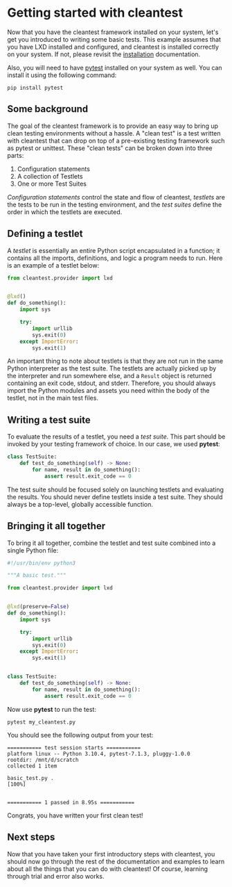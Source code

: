 # Getting started with cleantest

Now that you have the cleantest framework installed on your system, let's get you introduced to writing some basic 
tests. This example assumes that you have LXD installed and configured, and cleantest is installed correctly on 
your system. If not, please revisit the [installation](./installation.md) documentation.

Also, you will need to have [pytest](https://docs.pytest.org/en/7.1.x/) installed on your system as well. 
You can install it using the following command:

```text
pip install pytest
```

## Some background

The goal of the cleantest framework is to provide an easy way to bring up clean testing environments without a 
hassle. A "clean test" is a test written with cleantest that can drop on top of a pre-existing testing framework 
such as pytest or unittest. These "clean tests" can be broken down into three parts: 

1. Configuration statements
2. A collection of Testlets
3. One or more Test Suites

*Configuration statements* control the state and flow of cleantest, _testlets_ are the tests to be run in the testing environment, and the *test suites* define the order in which the testlets are executed.

## Defining a testlet

A *testlet* is essentially an entire Python script encapsulated in a function; it contains all the imports, 
definitions, and logic a program needs to run. Here is an example of a testlet below:

```python
from cleantest.provider import lxd


@lxd()
def do_something():
    import sys

    try:
        import urllib
        sys.exit(0)
    except ImportError:
        sys.exit(1)
``` 

An important thing to note about testlets is that they are not run in the same Python interpreter as the test suite. 
The testlets are actually picked up by the interpreter and run somewhere else, and a `Result` object is returned 
containing an exit code, stdout, and stderr. Therefore, you should always import the Python modules and assets you 
need within the body of the testlet, not in the main test files.

## Writing a test suite

To evaluate the results of a testlet, you need a *test suite*. This part should be invoked by your testing framework 
of choice. In our case, we used __pytest__:

```python
class TestSuite:
    def test_do_something(self) -> None:
        for name, result in do_something():
            assert result.exit_code == 0
```

The test suite should be focused solely on launching testlets and evaluating the results. You should never define 
testlets inside a test suite. They should always be a top-level, globally accessible function.

## Bringing it all together

To bring it all together, combine the testlet and test suite combined into a single Python file:

```python
#!/usr/bin/env python3

"""A basic test."""

from cleantest.provider import lxd


@lxd(preserve=False)
def do_something():
    import sys

    try:
        import urllib
        sys.exit(0)
    except ImportError:
        sys.exit(1)


class TestSuite:
    def test_do_something(self) -> None:
        for name, result in do_something():
            assert result.exit_code == 0
```

Now use __pytest__ to run the test:

```text
pytest my_cleantest.py
```

You should see the following output from your test:

```test
=========== test session starts ===========
platform linux -- Python 3.10.4, pytest-7.1.3, pluggy-1.0.0
rootdir: /mnt/d/scratch
collected 1 item                                                                                                                                                                                                  

basic_test.py .                                                                                                                                                                                             [100%]


=========== 1 passed in 8.95s ===========

```

Congrats, you have written your first clean test!

## Next steps

Now that you have taken your first introductory steps with cleantest, you should now go through the rest of the
documentation and examples to learn about all the things that you can do with cleantest! Of course, learning
through trial and error also works.
